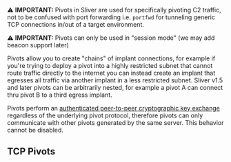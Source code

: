 ⚠️ __IMPORTANT:__ Pivots in Sliver are used for specifically pivoting C2 traffic, not to be confused with port forwarding i.e. `portfwd` for tunneling generic TCP connections in/out of a target environment. 

⚠️ __IMPORTANT:__ Pivots can only be used in "session mode" (we may add beacon support later)

Pivots allow you to create "chains" of implant connections, for example if you're trying to deploy a pivot into a highly restricted subnet that cannot route traffic directly to the internet you can instead create an implant that egresses all traffic via another implant in a less restricted subnet. Sliver v1.5 and later pivots can be arbitrarily nested, for example a pivot A can connect thru pivot B to a third egress implant.

Pivots perform an [authenticated peer-to-peer cryptographic key exchange](https://github.com/BishopFox/sliver/wiki/Transport-Encryption#implant-to-implant-key-exchange-pivots) regardless of the underlying pivot protocol, therefore pivots can only communicate with other pivots generated by the same server. This behavior cannot be disabled.

## TCP Pivots


